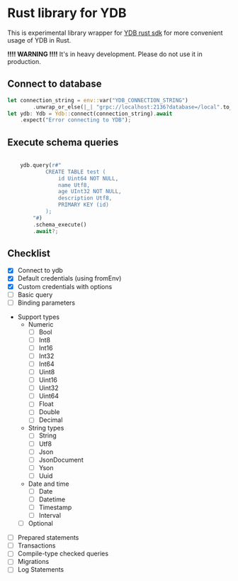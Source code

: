 # Rust library for YDB

This is experimental library wrapper for [YDB rust sdk](https://github.com/ydb-platform/ydb-rs-sdk) for more convenient usage of YDB in Rust.

**!!!! WARNING !!!!**
It's in heavy development. Please do not use it in production.

## Connect to database
```rust
let connection_string = env::var("YDB_CONNECTION_STRING")
        .unwrap_or_else(|_| "grpc://localhost:2136?database=/local".to_string());
let ydb: Ydb = Ydb::connect(connection_string).await
    .expect("Error connecting to YDB");

```

## Execute schema queries

```rust
    
    ydb.query(r#"
            CREATE TABLE test (
                id Uint64 NOT NULL,
                name Utf8,
                age UInt32 NOT NULL,
                description Utf8,
                PRIMARY KEY (id)
            );
        "#)
        .schema_execute()
        .await?;
```

## Checklist

- [x] Connect to ydb
- [x] Default credentials (using fromEnv)
- [x] Custom credentials with options
- [ ] Basic query
- [ ] Binding parameters
- Support types
    - Numeric
        - [ ] Bool	
        - [ ] Int8 	
        - [ ] Int16 	
        - [ ] Int32 	
        - [ ] Int64 	
        - [ ] Uint8 	
        - [ ] Uint16 	
        - [ ] Uint32 	
        - [ ] Uint64
        - [ ] Float 
        - [ ] Double 	
        - [ ] Decimal 
    - String types
        - [ ] String
        - [ ] Utf8
        - [ ] Json
        - [ ] JsonDocument
        - [ ] Yson
        - [ ] Uuid
    - Date and time
        - [ ] Date
        - [ ] Datetime
        - [ ] Timestamp
        - [ ] Interval
    - [ ] Optional
- [ ] Prepared statements
- [ ] Transactions
- [ ] Compile-type checked queries
- [ ] Migrations
- [ ] Log Statements
